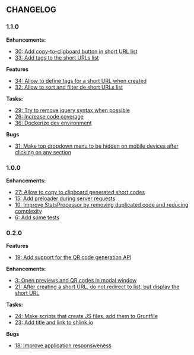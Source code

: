 ## CHANGELOG

### 1.1.0

**Enhancements:**

* [30: Add copy-to-clipboard button in short URL list](https://github.com/acelaya/url-shortener/issues/30)
* [33: Add tags to the short URLs list](https://github.com/acelaya/url-shortener/issues/33)

**Features**

* [34: Allow to define tags for a short URL when created](https://github.com/acelaya/url-shortener/issues/34)
* [32: Allow to sort and filter de short URLs list](https://github.com/acelaya/url-shortener/issues/32)

**Tasks:**

* [29: Try to remove jquery syntax when possible](https://github.com/acelaya/url-shortener/issues/29)
* [26: Increase code coverage](https://github.com/acelaya/url-shortener/issues/26)
* [36: Dockerize dev environment](https://github.com/acelaya/url-shortener/issues/36)

**Bugs**

* [31: Make top dropdown menu to be hidden on mobile devices after clicking on any section](https://github.com/acelaya/url-shortener/issues/31)

### 1.0.0

**Enhancements:**

* [27: Allow to copy to clipboard generated short codes](https://github.com/acelaya/url-shortener/issues/27)
* [15: Add preloader during server requests](https://github.com/acelaya/url-shortener/issues/15)
* [10: Improve StatsProcessor by removing duplicated code and reducing complexity](https://github.com/acelaya/url-shortener/issues/10)
* [6: Add some tests](https://github.com/acelaya/url-shortener/issues/6)

### 0.2.0

**Features**

* [19: Add support for the QR code generation API](https://github.com/acelaya/url-shortener/issues/19)

**Enhancements:**

* [3: Open previews and QR codes in modal window](https://github.com/acelaya/url-shortener/issues/3)
* [21: After creating a short URL, do not redirect to list, but display the short URL](https://github.com/acelaya/url-shortener/issues/21)

**Tasks:**

* [24: Make scripts that create JS files, add them to Gruntfile](https://github.com/acelaya/url-shortener/issues/24)
* [23: Add title and link to shlink.io](https://github.com/acelaya/url-shortener/issues/23)

**Bugs**

* [18: Improve application responsiveness](https://github.com/acelaya/url-shortener/issues/18)
